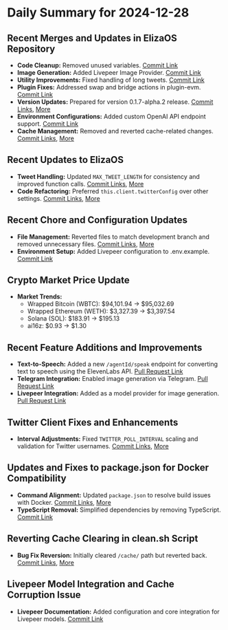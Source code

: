 # Daily Summary for 2024-12-28

## Recent Merges and Updates in ElizaOS Repository
- **Code Cleanup:** Removed unused variables. [Commit Link](https://github.com/elizaOS/eliza/commit/a972a8176107922d5c3d6a2a877e097460227f22)
- **Image Generation:** Added Livepeer Image Provider. [Commit Link](https://github.com/elizaOS/eliza/commit/911984a4db90082218005e690b30457628333eed)
- **Utility Improvements:** Fixed handling of long tweets. [Commit Link](https://github.com/elizaOS/eliza/commit/84537747d585641799781a98d9eebf03c19e180c)
- **Plugin Fixes:** Addressed swap and bridge actions in plugin-evm. [Commit Link](https://github.com/elizaOS/eliza/commit/0bcf50dea0de7fb66387843b68d4faff039090be)
- **Version Updates:** Prepared for version 0.1.7-alpha.2 release. [Commit Links](https://github.com/elizaOS/eliza/commit/256e6634696074cdb38f3f79bc383fed04376688), [More](https://github.com/elizaOS/eliza/commit/00b60950dbbd6aa7dfeede1e31d4c6ce603eda24)
- **Environment Configurations:** Added custom OpenAI API endpoint support. [Commit Link](https://github.com/elizaOS/eliza/commit/f2171128ffd3597fb56ef3d5cb3ae0dabbb58f06)
- **Cache Management:** Removed and reverted cache-related changes. [Commit Links](https://github.com/elizaOS/eliza/commit/2742890b5289f697099d7472939a7722f8f21fc2), [More](https://github.com/elizaOS/eliza/commit/f7acfb94bdc10bf5bf894f992c08ede0049009b9)

## Recent Updates to ElizaOS
- **Tweet Handling:** Updated `MAX_TWEET_LENGTH` for consistency and improved function calls. [Commit Links](https://github.com/elizaOS/eliza/commit/7fce277e8d820a8451216d5495825244f321f62b), [More](https://github.com/elizaOS/eliza/commit/68288ad893005ea41630def416a8e0b96322a8b3)
- **Code Refactoring:** Preferred `this.client.twitterConfig` over other settings. [Commit Links](https://github.com/elizaOS/eliza/commit/2c577326ffea610b062b3d11d41978875c0f3e1d), [More](https://github.com/elizaOS/eliza/commit/b8bde37783765e257455798ac2a21f6dd10d851b)

## Recent Chore and Configuration Updates
- **File Management:** Reverted files to match development branch and removed unnecessary files. [Commit Links](https://github.com/elizaOS/eliza/commit/d537154b3ee11d17bba55ca5aba258e727ada6e0), [More](https://github.com/elizaOS/eliza/commit/16d56f4bdc19a3eb229c313947c17926e55e039e)
- **Environment Setup:** Added Livepeer configuration to .env.example. [Commit Link](https://github.com/elizaOS/eliza/commit/276f4611c860aed5c8c3e85cea8b66fc3afcf390)

## Crypto Market Price Update
- **Market Trends:**
  - Wrapped Bitcoin (WBTC): $94,101.94 → $95,032.69
  - Wrapped Ethereum (WETH): $3,327.39 → $3,397.54
  - Solana (SOL): $183.91 → $195.13
  - ai16z: $0.93 → $1.30

## Recent Feature Additions and Improvements
- **Text-to-Speech:** Added a new `/agentId/speak` endpoint for converting text to speech using the ElevenLabs API. [Pull Request Link](https://github.com/elizaOS/eliza/pull/1528)
- **Telegram Integration:** Enabled image generation via Telegram. [Pull Request Link](https://github.com/elizaOS/eliza/pull/1505)
- **Livepeer Integration:** Added as a model provider for image generation. [Pull Request Link](https://github.com/elizaOS/eliza/pull/1525)

## Twitter Client Fixes and Enhancements
- **Interval Adjustments:** Fixed `TWITTER_POLL_INTERVAL` scaling and validation for Twitter usernames. [Commit Links](https://github.com/elizaOS/eliza/commit/4f92818a4fd57e8fdb44068902420ef20cfbb17f), [More](https://github.com/elizaOS/eliza/pull/1541)

## Updates and Fixes to package.json for Docker Compatibility
- **Command Alignment:** Updated `package.json` to resolve build issues with Docker. [Commit Links](https://github.com/elizaOS/eliza/commit/438d736b45e707f17150ae24eaf70fb8a533fe0b), [More](https://github.com/elizaOS/eliza/commit/642403cae36b33711d6306a2f0b1a6775087f645)
- **TypeScript Removal:** Simplified dependencies by removing TypeScript. [Commit Link](https://github.com/elizaOS/eliza/commit/ca95df791742bc758c23a79dabce88333ff2026a)

## Reverting Cache Clearing in clean.sh Script
- **Bug Fix Reversion:** Initially cleared `/cache/` path but reverted back. [Commit Links](https://github.com/elizaOS/eliza/pull/1508), [More](https://github.com/elizaOS/eliza/commit/9e93d84895258ff2bccc9cd9be5960793f84255e)

## Livepeer Model Integration and Cache Corruption Issue
- **Livepeer Documentation:** Added configuration and core integration for Livepeer models. [Commit Link](https://github.com/elizaOS/eliza/commit/74f8984b9fe72f80a912eccea127060ee41c9422)

